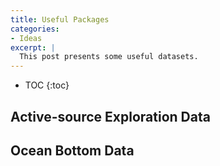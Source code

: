 ```yaml
---
title: Useful Packages
categories:
- Ideas
excerpt: |
  This post presents some useful datasets.
---
```


<!-- more -->

* TOC
{:toc}

## Active-source Exploration Data

## Ocean Bottom Data


